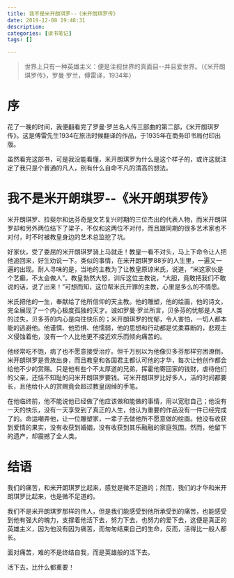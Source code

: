 ```yaml
---
title: 我不是米开朗琪罗--《米开朗琪罗传》
date: 2019-12-08 19:48:31
description: 
categories: [读书笔记]
tags: [] 

---
```

> 世界上只有一种英雄主义：便是注视世界的真面目--并且爱世界。（《米开朗琪罗传》，罗曼·罗兰，傅雷译，1934年）

# 序

花了一晚的时间，我便翻看完了罗曼·罗兰名人传三部曲的第二部，《米开朗琪罗传》。这是傅雷先生1934在旅法时候翻译的作品，于1935年在商务印书局付印出版。

虽然看完这部书，可是我没能看懂，米开朗琪罗为什么是这个样子的，或许这就注定了我只是个普通的凡人，别有什么自命不凡的清高的想法。

<!-- more -->

# 我不是米开朗琪罗--《米开朗琪罗传》

米开朗琪罗、拉斐尔和达芬奇是文艺复兴时期的三位杰出的代表人物，而米开朗琪罗却和另外两位结下了梁子，不仅和这两位不对付，而且跟同期的很多艺术家也不对付，时不时被教皇身边的艺术总监挖了坑。

好家伙，受了委屈的米开朗琪罗骑上马就走！教皇一看不对头，马上下命令让人把他追回来，好生劝说一下。类似的事情，在米开朗琪罗88岁的人生里，一遍又一遍的出现。耐人寻味的是，当地的主教为了让教皇原谅米氏，说道，“米这家伙是个艺癫，不太会做人”。教皇勃然大怒，训斥这位主教说，“大胆，竟敢把我们不敢说的话，说了出来！”可想而知，这位帮米氏开罪的主教，心里是多么的不情愿。

米氏把他的一生，奉献给了他所信仰的天主教。他的雕塑，他的绘画，他的诗文，完全展现了一个内心极度孤独的天才。诚如罗曼·罗兰所言，贝多芬的忧郁是人类的过失，贝多芬的内心是向往快乐的；米开朗琪罗的忧郁，令人害怕，一切人都本能的逃避他。他谨慎、他恐惧、他懦弱，他的思想和行动都是优柔寡断的，悲观主义侵蚀着他，没有一个人比他更不接近欢乐而倾向痛苦的。

他经常吃不饱，病了也不愿意接受治疗。但千万别以为他像贝多芬那样穷困潦倒，米开朗琪罗是贵族出身，而且教皇和各国君主都认可他的才华，每次让他创作都会给他不少的赏赐。只是他有些个不太厚道的兄弟，挥霍他寄回家的钱财，虐待他们的父亲，还恬不知耻的问米开朗琪罗要钱。可米开朗琪罗比好多人，活的时间都要长，且他给仆人的赏赐竟会超过教皇阔绰的手笔。

在他临终前，他不能说他已经做了他应该做和能做的事情，用以宽慰自己；他没有一天的快乐，没有一天享受到了真正的人生，他认为重要的作品没有一件已经完成了的。命运嘲弄他，让一位雕塑家，一辈子去做他所不愿意做的绘画。他没有收获到爱情的果实，没有收获到婚姻，没有收获到其乐融融的家庭氛围。然而，他留下的遗产，却震撼了全人类。

# 结语

我们的痛苦，和米开朗琪罗比起来，感觉是微不足道的；然而，我们的才华和米开朗琪罗比起来，也是微不足道的。

我们不是米开朗琪罗那样的伟人，但是我们能感受到他所承受到的痛苦，也能感受到他有强大的魄力，支撑着他活下去，努力下去，也努力的爱下去，这便是真正的英雄主义，因为他没有因为痛苦，而匆匆结束自己的生命，反而，活得比一般人都长。

面对痛苦，难的不是终结自我，而是英雄般的活下去。

活下去，比什么都重要！